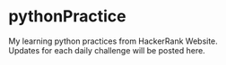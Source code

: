 # pythonPractice
My learning python practices from HackerRank Website.<br/> 
Updates for each daily challenge will be posted here.
